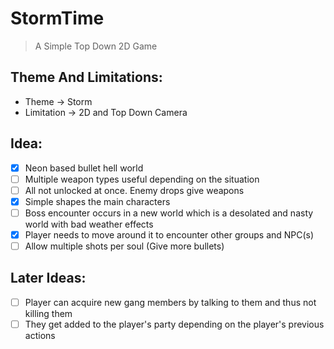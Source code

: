 # StormTime
> A Simple Top Down 2D Game

## Theme And Limitations:
- Theme -> Storm
- Limitation -> 2D and Top Down Camera

## Idea:
- [X] Neon based bullet hell world
- [ ] Multiple weapon types useful depending on the situation
- [ ] All not unlocked at once. Enemy drops give weapons
- [X] Simple shapes the main characters
- [ ] Boss encounter occurs in a new world which is a desolated and nasty world with bad weather effects
- [X] Player needs to move around it to encounter other groups and NPC(s)
- [ ] Allow multiple shots per soul (Give more bullets)

## Later Ideas:
- [ ] Player can acquire new gang members by talking to them and thus not killing them
- [ ] They get added to the player's party depending on the player's previous actions
